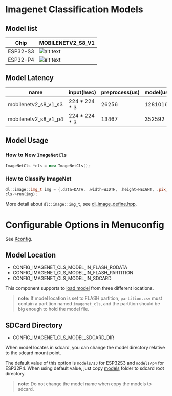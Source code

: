 # Imagenet Classification Models

## Model list
[supported]: https://img.shields.io/badge/-supported-green "supported"

| Chip     | MOBILENETV2_S8_V1      |
|----------|------------------------|
| ESP32-S3 | ![alt text][supported] |
| ESP32-P4 | ![alt text][supported] |

## Model Latency

| name                 | input(h*w*c)  | preprocess(us) | model(us) | postprocess(us) |
|----------------------|---------------|----------------|-----------|-----------------|
| mobilenetv2_s8_v1_s3 | 224 * 224 * 3 | 26256          | 1281016   | 1140            |
| mobilenetv2_s8_v1_p4 | 224 * 224 * 3 | 13467          | 352592    | 688             |

## Model Usage

### How to New `ImageNetCls`

```cpp
ImageNetCls *cls = new ImageNetCls();
```
### How to Classify ImageNet

```cpp
dl::image::img_t img = {.data=DATA, .width=WIDTH, .height=HEIGHT, .pix_type=PIX_TYPE};
cls->run(img);
```

More detail about `dl::image::img_t`, see [dl_image_define.hpp](https://github.com/espressif/esp-dl/blob/master/esp-dl/vision/image/dl_image_define.hpp).

# Configurable Options in Menuconfig

See [Kconfig](Kconfig).

## Model Location

- CONFIG_IMAGENET_CLS_MODEL_IN_FLASH_RODATA
- CONFIG_IMAGENET_CLS_MODEL_IN_FLASH_PARTITION
- CONFIG_IMAGENET_CLS_MODEL_IN_SDCARD

This component supports to [load model](https://docs.espressif.com/projects/esp-dl/en/latest/tutorials/how_to_load_test_profile_model.html) from three different locations.

> **note:** If model location is set to FLASH partition, `partition.csv` must contain a partition named `imagenet_cls`, and the partition should be big enough to hold the model file.

## SDCard Directory

- CONFIG_IMAGENET_CLS_MODEL_SDCARD_DIR

When model locates in sdcard, you can change the model directory relative to the sdcard mount point.   

The default value of this option is `models/s3` for ESP32S3 and `models/p4` for ESP32P4. 
When using default value, just copy [models](models) folder to sdcard root directory.

> **note:** Do not change the model name when copy the models to sdcard.